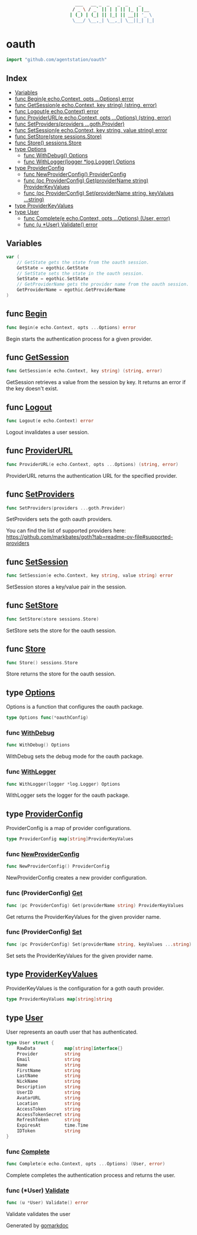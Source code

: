 ```sh
                          ___   __ _  _   _  _    _     
                         / _ \ / _` || | | || |_ | |__  
                        | (_) | (_| || |_| || __|| '_ \ 
                         \___/ \__,_| \__,_| \__||_| |_|
```

<!-- gomarkdoc:embed:start -->

<!-- Code generated by gomarkdoc. DO NOT EDIT -->

# oauth

```go
import "github.com/agentstation/oauth"
```

## Index

- [Variables](<#variables>)
- [func Begin\(e echo.Context, opts ...Options\) error](<#Begin>)
- [func GetSession\(e echo.Context, key string\) \(string, error\)](<#GetSession>)
- [func Logout\(e echo.Context\) error](<#Logout>)
- [func ProviderURL\(e echo.Context, opts ...Options\) \(string, error\)](<#ProviderURL>)
- [func SetProviders\(providers ...goth.Provider\)](<#SetProviders>)
- [func SetSession\(e echo.Context, key string, value string\) error](<#SetSession>)
- [func SetStore\(store sessions.Store\)](<#SetStore>)
- [func Store\(\) sessions.Store](<#Store>)
- [type Options](<#Options>)
  - [func WithDebug\(\) Options](<#WithDebug>)
  - [func WithLogger\(logger \*log.Logger\) Options](<#WithLogger>)
- [type ProviderConfig](<#ProviderConfig>)
  - [func NewProviderConfig\(\) ProviderConfig](<#NewProviderConfig>)
  - [func \(pc ProviderConfig\) Get\(providerName string\) ProviderKeyValues](<#ProviderConfig.Get>)
  - [func \(pc ProviderConfig\) Set\(providerName string, keyValues ...string\)](<#ProviderConfig.Set>)
- [type ProviderKeyValues](<#ProviderKeyValues>)
- [type User](<#User>)
  - [func Complete\(e echo.Context, opts ...Options\) \(User, error\)](<#Complete>)
  - [func \(u \*User\) Validate\(\) error](<#User.Validate>)


## Variables

<a name="GetState"></a>

```go
var (
    // GetState gets the state from the oauth session.
    GetState = egothic.GetState
    // SetState sets the state in the oauth session.
    SetState = egothic.SetState
    // GetProviderName gets the provider name from the oauth session.
    GetProviderName = egothic.GetProviderName
)
```

<a name="Begin"></a>
## func [Begin](<https://github.com/agentstation/oauth/blob/master/oauth.go#L30>)

```go
func Begin(e echo.Context, opts ...Options) error
```

Begin starts the authentication process for a given provider.

<a name="GetSession"></a>
## func [GetSession](<https://github.com/agentstation/oauth/blob/master/oauth.go#L76>)

```go
func GetSession(e echo.Context, key string) (string, error)
```

GetSession retrieves a value from the session by key. It returns an error if the key doesn't exist.

<a name="Logout"></a>
## func [Logout](<https://github.com/agentstation/oauth/blob/master/oauth.go#L81>)

```go
func Logout(e echo.Context) error
```

Logout invalidates a user session.

<a name="ProviderURL"></a>
## func [ProviderURL](<https://github.com/agentstation/oauth/blob/master/oauth.go#L64>)

```go
func ProviderURL(e echo.Context, opts ...Options) (string, error)
```

ProviderURL returns the authentication URL for the specified provider.

<a name="SetProviders"></a>
## func [SetProviders](<https://github.com/agentstation/oauth/blob/master/providers.go#L10>)

```go
func SetProviders(providers ...goth.Provider)
```

SetProviders sets the goth oauth providers.

You can find the list of supported providers here: https://github.com/markbates/goth?tab=readme-ov-file#supported-providers

<a name="SetSession"></a>
## func [SetSession](<https://github.com/agentstation/oauth/blob/master/oauth.go#L70>)

```go
func SetSession(e echo.Context, key string, value string) error
```

SetSession stores a key/value pair in the session.

<a name="SetStore"></a>
## func [SetStore](<https://github.com/agentstation/oauth/blob/master/oauth.go#L20>)

```go
func SetStore(store sessions.Store)
```

SetStore sets the store for the oauth session.

<a name="Store"></a>
## func [Store](<https://github.com/agentstation/oauth/blob/master/oauth.go#L25>)

```go
func Store() sessions.Store
```

Store returns the store for the oauth session.

<a name="Options"></a>
## type [Options](<https://github.com/agentstation/oauth/blob/master/options.go#L10>)

Options is a function that configures the oauth package.

```go
type Options func(*oauthConfig)
```

<a name="WithDebug"></a>
### func [WithDebug](<https://github.com/agentstation/oauth/blob/master/options.go#L46>)

```go
func WithDebug() Options
```

WithDebug sets the debug mode for the oauth package.

<a name="WithLogger"></a>
### func [WithLogger](<https://github.com/agentstation/oauth/blob/master/options.go#L53>)

```go
func WithLogger(logger *log.Logger) Options
```

WithLogger sets the logger for the oauth package.

<a name="ProviderConfig"></a>
## type [ProviderConfig](<https://github.com/agentstation/oauth/blob/master/providers.go#L18>)

ProviderConfig is a map of provider configurations.

```go
type ProviderConfig map[string]ProviderKeyValues
```

<a name="NewProviderConfig"></a>
### func [NewProviderConfig](<https://github.com/agentstation/oauth/blob/master/providers.go#L21>)

```go
func NewProviderConfig() ProviderConfig
```

NewProviderConfig creates a new provider configuration.

<a name="ProviderConfig.Get"></a>
### func \(ProviderConfig\) [Get](<https://github.com/agentstation/oauth/blob/master/providers.go#L31>)

```go
func (pc ProviderConfig) Get(providerName string) ProviderKeyValues
```

Get returns the ProviderKeyValues for the given provider name.

<a name="ProviderConfig.Set"></a>
### func \(ProviderConfig\) [Set](<https://github.com/agentstation/oauth/blob/master/providers.go#L26>)

```go
func (pc ProviderConfig) Set(providerName string, keyValues ...string)
```

Set sets the ProviderKeyValues for the given provider name.

<a name="ProviderKeyValues"></a>
## type [ProviderKeyValues](<https://github.com/agentstation/oauth/blob/master/providers.go#L15>)

ProviderKeyValues is the configuration for a goth oauth provider.

```go
type ProviderKeyValues map[string]string
```

<a name="User"></a>
## type [User](<https://github.com/agentstation/oauth/blob/master/user.go#L11-L28>)

User represents an oauth user that has authenticated.

```go
type User struct {
    RawData           map[string]interface{}
    Provider          string
    Email             string
    Name              string
    FirstName         string
    LastName          string
    NickName          string
    Description       string
    UserID            string
    AvatarURL         string
    Location          string
    AccessToken       string
    AccessTokenSecret string
    RefreshToken      string
    ExpiresAt         time.Time
    IDToken           string
}
```

<a name="Complete"></a>
### func [Complete](<https://github.com/agentstation/oauth/blob/master/oauth.go#L36>)

```go
func Complete(e echo.Context, opts ...Options) (User, error)
```

Complete completes the authentication process and returns the user.

<a name="User.Validate"></a>
### func \(\*User\) [Validate](<https://github.com/agentstation/oauth/blob/master/user.go#L31>)

```go
func (u *User) Validate() error
```

Validate validates the user

Generated by [gomarkdoc](<https://github.com/princjef/gomarkdoc>)


<!-- gomarkdoc:embed:end -->